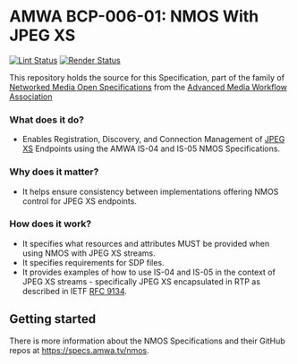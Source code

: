 # AMWA BCP-006-01: NMOS With JPEG XS

[![Lint Status](https://github.com/AMWA-TV/bcp-006-01/workflows/Lint/badge.svg)](https://github.com/AMWA-TV/bcp-006-01/actions?query=workflow%3ALint)
[![Render Status](https://github.com/AMWA-TV/bcp-006-01/workflows/Render/badge.svg)](https://github.com/AMWA-TV/bcp-006-01/actions?query=workflow%3ARender)

This repository holds the source for this Specification, part of the family of [Networked Media Open Specifications](https://specs.amwa.tv/nmos) from the [Advanced Media Workflow Association](https://amwa.tv)

<!-- INTRO-START -->

### What does it do?

- Enables Registration, Discovery, and Connection Management of [JPEG XS](https://jpeg.org/jpegxs/) Endpoints using the AMWA IS-04 and IS-05 NMOS Specifications.

### Why does it matter?

- It helps ensure consistency between implementations offering NMOS control for JPEG XS endpoints.

### How does it work?

- It specifies what resources and attributes MUST be provided when using NMOS with JPEG XS streams.
- It specifies requirements for SDP files.
- It provides examples of how to use IS-04 and IS-05 in the context of JPEG XS streams - specifically JPEG XS encapsulated in RTP as described in IETF [RFC 9134](https://tools.ietf.org/html/rfc9134).

<!-- INTRO-END -->

## Getting started

There is more information about the NMOS Specifications and their GitHub repos at <https://specs.amwa.tv/nmos>.

